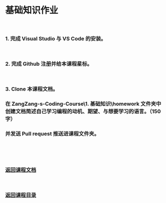 # 基础知识作业

<br/>

### 1. 完成 Visual Studio 与 VS Code 的安装。

<br/>

### 2. 完成 Github 注册并给本课程星标。

<br/>

### 3. Clone 本课程文档。
### 在 ZangZang-s-Coding-Course\1. 基础知识\homework 文件夹中创建文档简述自己学习编程的动机、期望、与想要学习的语言。（150字）
### 并发送 Pull request 推送进课程文件夹。

<br/>

<br/>

<br/>

### [返回课程文档](https://github.com/AngleOldPig/ZangZang-s-Coding-Course/blob/master/1.%20%E5%9F%BA%E7%A1%80%E7%9F%A5%E8%AF%86/%E5%9F%BA%E7%A1%80%E7%9F%A5%E8%AF%86.md)
<br/>

### [返回课程目录](https://github.com/AngleOldPig/ZangZang-s-Coding-Course/blob/master/README.md)

<br/>